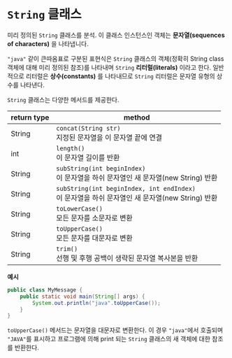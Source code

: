 # `String` 클래스

미리 정의된 `String` 클래스를 분석. 이 클래스 인스턴스인 객체는 **문자열(sequences of characters)** 을 나타냅니다.

`"java"` 같이 큰따옴표로 구분된 표현식은 `String` 클래스의 객체(정확히 String class 객체에 대해 미리 정의된 참조)를 나타내며 `String` **리터럴(literals)** 이라고 한다. 일반적으로 리터럴은 **상수(constants)** 를 나타내므로 `String` 리터럴은 문자열 유형의 상수를 나타낸다.


`String` 클래스는 다양한 메서드를 제공한다.

| return type | method                                                                               |
|-------------|--------------------------------------------------------------------------------------|
| String      | `concat(String str)`   <br/> 지정된 문자열을 이 문자열 끝에 연결                                    |
| int         | `length()`           <br/> 이 문자열 길이를 반환                                              |
| String      | `subString(int beginIndex)` <br/> 이 문자열을 하쉬 문자열인 새 문자열(new String) 반환                |
| String      | `subString(int beginIndex, int endIndex)`  <br/> 이 문자열을 하쉬 문자열인 새 문자열(new String) 반환 |
| String      | `toLowerCase()` <br/> 모든 문자를 소문자로 변환                                                 |
| String      | `toUpperCase()`   <br/> 모든 문자를 대문자로 변환                                               |
| String      | `trim()`       <br/> 선행 및 후행 공백이 생략된 문자열 복사본을 반환                                     |

**예시**
```java
public class MyMessage {
    public static void main(String[] args) {
        System.out.println("java".toUpperCase());
    }
}
```

`toUpperCase()` 메서드는 문자열을 대문자로 변환한다. 이 경우 `"java"`에서 호출되며 `"JAVA"`를 표시하고 프로그램에 의해 print 되는 `String` 클래스의 새 객체에 대한 참조를 반환한다. 